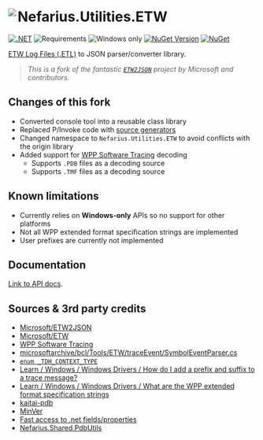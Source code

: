 # <img src="assets/NSS-128x128.png" align="left" />Nefarius.Utilities.ETW

[![.NET](https://github.com/nefarius/Nefarius.Utilities.ETW/actions/workflows/build.yml/badge.svg)](https://github.com/nefarius/Nefarius.Utilities.ETW/actions/workflows/build.yml)
![Requirements](https://img.shields.io/badge/Requires-.NET%208%2F9-blue.svg)
![Windows only](https://img.shields.io/badge/Windows-8.0+-red)
[![NuGet Version](https://img.shields.io/nuget/v/Nefarius.Utilities.ETW)](https://www.nuget.org/packages/Nefarius.Utilities.ETW/)
[![NuGet](https://img.shields.io/nuget/dt/Nefarius.Utilities.ETW)](https://www.nuget.org/packages/Nefarius.Utilities.ETW/)

[ETW Log Files (.ETL)](https://learn.microsoft.com/en-us/windows-hardware/test/weg/instrumenting-your-code-with-etw) to
JSON parser/converter library.

> *This is a fork of the fantastic [`ETW2JSON`](https://github.com/microsoft/ETW2JSON) project by Microsoft and
contributors.*

## Changes of this fork

- Converted console tool into a reusable class library
- Replaced P/Invoke code with [source generators](https://github.com/microsoft/CsWin32)
- Changed namespace to `Nefarius.Utilities.ETW` to avoid conflicts with the origin library
- Added support for [WPP Software Tracing](https://learn.microsoft.com/en-us/windows-hardware/drivers/devtest/wpp-software-tracing) decoding
  - Supports `.PDB` files as a decoding source
  - Supports `.TMF` files as a decoding source

## Known limitations

- Currently relies on **Windows-only** APIs so no support for other platforms
- Not all WPP extended format specification strings are implemented
- User prefixes are currently not implemented

## Documentation

[Link to API docs](docs/index.md).

## Sources & 3rd party credits

- [Microsoft/ETW2JSON](https://github.com/microsoft/ETW2JSON)
- [Microsoft/ETW](https://github.com/microsoft/ETW)
- [WPP Software Tracing](https://learn.microsoft.com/en-us/windows-hardware/drivers/devtest/wpp-software-tracing)
- [microsoftarchive/bcl/Tools/ETW/traceEvent/SymbolEventParser.cs](https://github.com/microsoftarchive/bcl/blob/d646329371acaf696529a85e2aeb7c54639f9e70/Tools/ETW/traceEvent/SymbolEventParser.cs)
- [`enum _TDH_CONTEXT_TYPE`](https://github.com/cheolw00myung/cross-compile_for_Windows/blob/08935f0864f497ee7fc6f13aba1b598701a04be1/SDK10/include/um/tdh.h#L798-L816)
- [Learn / Windows / Windows Drivers / How do I add a prefix and suffix to a trace message?](https://learn.microsoft.com/en-us/windows-hardware/drivers/devtest/how-do-i-add-a-prefix-and-suffix-to-a-trace-message-#configuration-block-syntax)
- [Learn / Windows / Windows Drivers / What are the WPP extended format specification strings](https://learn.microsoft.com/en-us/windows-hardware/drivers/devtest/what-are-the-wpp-extended-format-specification-strings-#software-tracing)
- [kaitai-pdb](https://github.com/smx-smx/kaitai-pdb)
- [MinVer](https://github.com/adamralph/minver)
- [Fast access to .net fields/properties](https://github.com/mgravell/fast-member)
- [Nefarius.Shared.PdbUtils](https://github.com/nefarius/PdbUtils)
